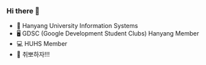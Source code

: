 ### Hi there 👋

- 🏫 Hanyang University Information Systems
- 🖥 GDSC (Google Development Student Clubs) Hanyang Member
- 💻 HUHS Member
- 🌱 취뽀하자!!!
<!--
**wlsdk7245/wlsdk7245** is a ✨ _special_ ✨ repository because its `README.md` (this file) appears on your GitHub profile.

Here are some ideas to get you started:

- 🔭 I’m currently working on ...
- 🌱 I’m currently learning ...
- 👯 I’m looking to collaborate on ...
- 🤔 I’m looking for help with ...
- 💬 Ask me about ...
- 📫 How to reach me: ...
- 😄 Pronouns: ...
- ⚡ Fun fact: ...
-->
